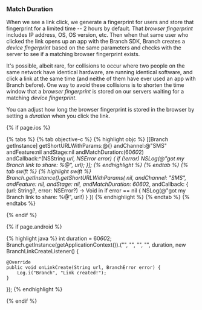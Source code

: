 ### Match Duration

When we see a link click, we generate a fingerprint for users and store that fingerprint for a limited time -- 2 hours by default. That *browser fingerprint* includes IP address, OS, OS version, etc. Then when that same user who clicked the link opens up an app with the Branch SDK, Branch creates a *device fingerprint* based on the same parameters and checks with the server to see if a matching browser fingerprint exists.

It's possible, albeit rare, for collisions to occur where two people on the same network have identical hardware, are running identical software, and click a link at the same time (and neithe of them have ever used an app with Branch before). One way to avoid these collisions is to shorten the time window that a *browser fingerprint* is stored on our servers waiting for a matching *device fingerprint*.

You can adjust how long the browser fingerprint is stored in the browser by setting a *duration* when you click the link.

<!--- iOS -->
{% if page.ios %}


{% tabs %}
{% tab objective-c %}
{% highlight objc %}
[[Branch getInstance] getShortURLWithParams:@{}
                                 andChannel:@"SMS"
                                 andFeature:nil
                                   andStage:nil
                           andMatchDuration:(60*60*2)
                                andCallback:^(NSString *url, NSError *error) {
    if (!error) NSLog(@"got my Branch link to share: %@", url);
}];
{% endhighlight %}
{% endtab %}
{% tab swift %}
{% highlight swift %}
Branch.getInstance().getShortURLWithParams( nil,
                                            andChannel: "SMS",
                                            andFeature: nil,
                                            andStage: nil,
                                            andMatchDuration: 60*60*2,
                                            andCallback: { (url: String?, error: NSError?) -> Void in
    if error == nil {
        NSLog(@"got my Branch link to share: %@", url!)
    }
})
{% endhighlight %}
{% endtab %}
{% endtabs %}

{% endif %}
<!--- /iOS -->


<!--- Android -->
{% if page.android %}

{% highlight java %}
int duration = 60*60*2;
Branch.getInstance(getApplicationContext()).("", "", "", "", duration, new BranchLinkCreateListener() {

    @Override
	public void onLinkCreate(String url, BranchError error) {
	    Log.i("Branch", "Link created!");
	}

});
{% endhighlight %}

{% endif %}
<!--- /Android -->
